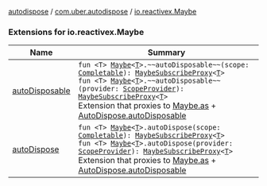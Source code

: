 [autodispose](../../index.md) / [com.uber.autodispose](../index.md) / [io.reactivex.Maybe](./index.md)

### Extensions for io.reactivex.Maybe

| Name | Summary |
|---|---|
| [autoDisposable](auto-disposable.md) | `fun <T> `[`Maybe`](http://reactivex.io/RxJava/2.x/javadoc/io/reactivex/Maybe.html)`<`[`T`](auto-disposable.md#T)`>.~~autoDisposable~~(scope: `[`Completable`](http://reactivex.io/RxJava/2.x/javadoc/io/reactivex/Completable.html)`): `[`MaybeSubscribeProxy`](../-maybe-subscribe-proxy/index.md)`<`[`T`](auto-disposable.md#T)`>`<br>`fun <T> `[`Maybe`](http://reactivex.io/RxJava/2.x/javadoc/io/reactivex/Maybe.html)`<`[`T`](auto-disposable.md#T)`>.~~autoDisposable~~(provider: `[`ScopeProvider`](../-scope-provider/index.md)`): `[`MaybeSubscribeProxy`](../-maybe-subscribe-proxy/index.md)`<`[`T`](auto-disposable.md#T)`>`<br>Extension that proxies to [Maybe.as](http://reactivex.io/RxJava/2.x/javadoc/io/reactivex/Maybe.html) + [AutoDispose.autoDisposable](../-auto-dispose/auto-disposable.md) |
| [autoDispose](auto-dispose.md) | `fun <T> `[`Maybe`](http://reactivex.io/RxJava/2.x/javadoc/io/reactivex/Maybe.html)`<`[`T`](auto-dispose.md#T)`>.autoDispose(scope: `[`Completable`](http://reactivex.io/RxJava/2.x/javadoc/io/reactivex/Completable.html)`): `[`MaybeSubscribeProxy`](../-maybe-subscribe-proxy/index.md)`<`[`T`](auto-dispose.md#T)`>`<br>`fun <T> `[`Maybe`](http://reactivex.io/RxJava/2.x/javadoc/io/reactivex/Maybe.html)`<`[`T`](auto-dispose.md#T)`>.autoDispose(provider: `[`ScopeProvider`](../-scope-provider/index.md)`): `[`MaybeSubscribeProxy`](../-maybe-subscribe-proxy/index.md)`<`[`T`](auto-dispose.md#T)`>`<br>Extension that proxies to [Maybe.as](http://reactivex.io/RxJava/2.x/javadoc/io/reactivex/Maybe.html) + [AutoDispose.autoDisposable](../-auto-dispose/auto-disposable.md) |
